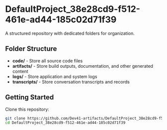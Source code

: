 # DefaultProject_38e28cd9-f512-461e-ad44-185c02d71f39
A structured repository with dedicated folders for organization.

## Folder Structure

- **code/** - Store all source code files
- **artifacts/** - Store build outputs, documentation, and other generated content
- **logs/** - Store application and system logs
- **transcripts/** - Store conversation transcripts and records

## Getting Started

Clone this repository:
```bash
git clone https://github.com/Dev41-artifacts/DefaultProject_38e28cd9-f512-461e-ad44-185c02d71f39
cd DefaultProject_38e28cd9-f512-461e-ad44-185c02d71f39
```
